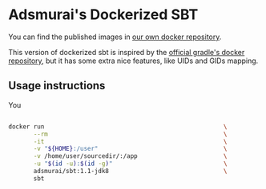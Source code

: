 # Adsmurai's Dockerized SBT

You can find the published images in
[our own docker repository](https://hub.docker.com/r/adsmurai/sbt/).

This version of dockerized sbt is inspired by the
[official gradle's docker repository](https://hub.docker.com/_/gradle/), but it
has some extra nice features, like UIDs and GIDs mapping.

## Usage instructions

You

```bash

docker run                                                  \
       --rm                                                 \
       -it                                                  \
       -v "${HOME}:/user"                                   \
       -v /home/user/sourcedir/:/app                        \
       -u "$(id -u):$(id -g)"                               \
       adsmurai/sbt:1.1-jdk8                                \
       sbt
```
